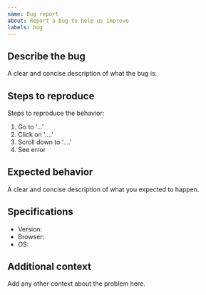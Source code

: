 ```yaml
---
name: Bug report
about: Report a bug to help us improve
labels: bug
---
```


## Describe the bug

A clear and concise description of what the bug is.

## Steps to reproduce

Steps to reproduce the behavior:

1. Go to '...'
2. Click on '....'
3. Scroll down to '....'
4. See error

## Expected behavior

A clear and concise description of what you expected to happen.

## Specifications

* Version:
* Browser:
* OS:

## Additional context

Add any other context about the problem here.
